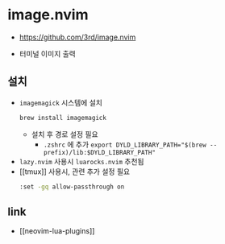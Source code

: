 # image.nvim
+ https://github.com/3rd/image.nvim
- 터미널 이미지 출력

## 설치
- `imagemagick` 시스템에 설치
  ```sh 
  brew install imagemagick
  ```
  - 설치 후 경로 설정 필요
    - `.zshrc` 에 추가 `export DYLD_LIBRARY_PATH="$(brew --prefix)/lib:$DYLD_LIBRARY_PATH"`
- `lazy.nvim` 사용시 `luarocks.nvim` 추천됨
- [[tmux]] 사용시, 관련 추가 설정 필요
  ```sh 
  :set -gq allow-passthrough on
  ```

## link
- [[neovim-lua-plugins]]
